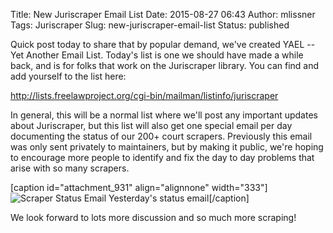 Title: New Juriscraper Email List
Date: 2015-08-27 06:43
Author: mlissner
Tags: Juriscraper
Slug: new-juriscraper-email-list
Status: published

Quick post today to share that by popular demand, we've created YAEL --
Yet Another Email List. Today's list is one we should have made a while
back, and is for folks that work on the Juriscraper library. You can
find and add yourself to the list here:

<http://lists.freelawproject.org/cgi-bin/mailman/listinfo/juriscraper>

In general, this will be a normal list where we'll post any important
updates about Juriscraper, but this list will also get one special email
per day documenting the status of our 200+ court scrapers. Previously
this email was only sent privately to maintainers, but by making it
public, we're hoping to encourage more people to identify and fix the
day to day problems that arise with so many scrapers.

[caption id="attachment\_931" align="alignnone" width="333"]![Scraper
Status
Email](http://freelawproject.org/wp-content/uploads/2015/08/Screenshot-from-2015-08-27-104126.png)
Yesterday's status email[/caption]

We look forward to lots more discussion and so much more scraping!


